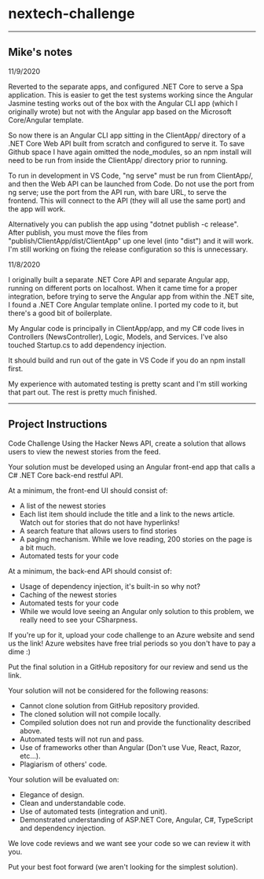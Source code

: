 # nextech-challenge

---

Mike's notes
-

11/9/2020

Reverted to the separate apps, and configured .NET Core to serve a Spa application.  This is easier to get the test systems working since the Angular Jasmine testing works out of the box with the Angular CLI app (which I originally wrote) but not with the Angular app based on the Microsoft Core/Angular template.

So now there is an Angular CLI app sitting in the ClientApp/ directory of a .NET Core Web API built from scratch and configured to serve it.  To save Github space I have again omitted the node_modules, so an npm install will need to be run from inside the ClientApp/ directory prior to running.

To run in development in VS Code, "ng serve" must be run from ClientApp/, and then the Web API can be launched from Code.  Do not use the port from ng serve; use the port from the API run, with bare URL, to serve the frontend.  This will connect to the API (they will all use the same port) and the app will work.

Alternatively you can publish the app using "dotnet publish -c release".  After publish, you must move the files from "publish/ClientApp/dist/ClientApp" up one level (into "dist") and it will work.  I'm still working on fixing the release configuration so this is unnecessary.



11/8/2020

I originally built a separate .NET Core API and separate Angular app, running on different ports on localhost.  When it came time for a proper integration, before trying to serve the Angular app from within the .NET site, I found a .NET Core Angular template online.  I ported my code to it, but there's a good bit of boilerplate.

My Angular code is principally in ClientApp/app, and my C# code lives in Controllers (NewsController), Logic, Models, and Services.  I've also touched Startup.cs to add dependency injection.

It should build and run out of the gate in VS Code if you do an npm install first.

My experience with automated testing is pretty scant and I'm still working that part out.  The rest is pretty much finished.

---

Project Instructions
-

Code Challenge
Using the Hacker News API, create a solution that allows users to view the newest stories from the feed.

Your solution must be developed using an Angular front-end app that calls a C# .NET Core back-end restful API.

At a minimum, the front-end UI should consist of:

- A list of the newest stories
- Each list item should include the title and a link to the news article. Watch out for stories that do not have hyperlinks!
- A search feature that allows users to find stories
- A paging mechanism. While we love reading, 200 stories on the page is a bit much.
- Automated tests for your code

At a minimum, the back-end API should consist of:

- Usage of dependency injection, it's built-in so why not?
- Caching of the newest stories
- Automated tests for your code
- While we would love seeing an Angular only solution to this problem, we really need to see your CSharpness.

If you're up for it, upload your code challenge to an Azure website and send us the link! Azure websites have free trial periods so you don't have to pay a dime :)

Put the final solution in a GitHub repository for our review and send us the link.

Your solution will not be considered for the following reasons:

- Cannot clone solution from GitHub repository provided.
- The cloned solution will not compile locally.
- Compiled solution does not run and provide the functionality described above.
- Automated tests will not run and pass.
- Use of frameworks other than Angular (Don't use Vue, React, Razor, etc...).
- Plagiarism of others' code.

Your solution will be evaluated on:

- Elegance of design.
- Clean and understandable code.
- Use of automated tests (integration and unit).
- Demonstrated understanding of ASP.NET Core, Angular, C#, TypeScript and dependency injection.

We love code reviews and we want see your code so we can review it with you.

Put your best foot forward (we aren't looking for the simplest solution).


